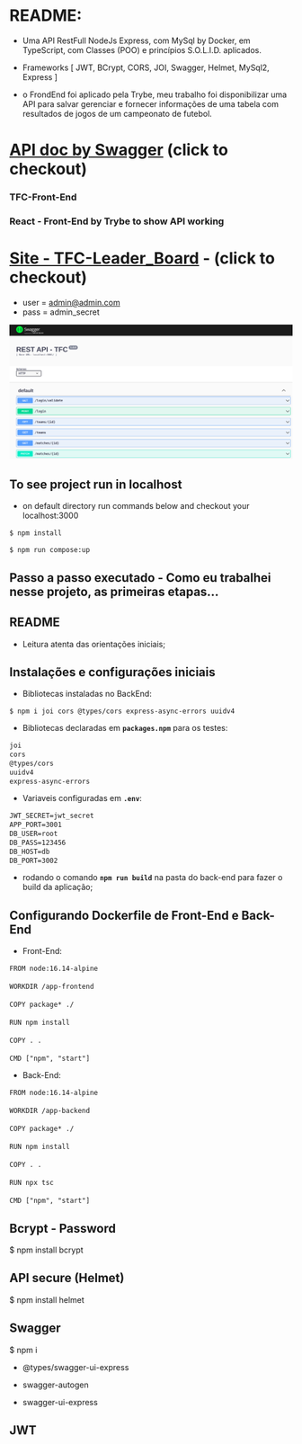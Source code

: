 # README:

* Uma API RestFull NodeJs Express, com MySql by Docker, em TypeScript, com Classes (POO) e princípios S.O.L.I.D. aplicados.

* Frameworks [ JWT, BCrypt, CORS, JOI, Swagger, Helmet, MySql2, Express ]

* o FrondEnd foi aplicado pela Trybe, meu trabalho foi disponibilizar uma API para salvar gerenciar e fornecer informações de uma tabela com resultados de jogos de um campeonato de futebol.


# [API doc by Swagger](https://tfc-leaderboard.up.railway.app/api/doc/) (click to checkout)

### TFC-Front-End

### React - Front-End by Trybe to show API working

# [Site - TFC-Leader_Board](https://tfc-front-end.vercel.app/) - (click to checkout)

- user = admin@admin.com
- pass = admin_secret


![Screenshot](https://github.com/ogoiddev/TFC_LeaderBoard/blob/main/app/backend/assets/api_doc.png)


## To see project run in localhost

* on default directory run commands below and checkout your localhost:3000

```
$ npm install
```

```
$ npm run compose:up
```

## Passo a passo executado - Como eu trabalhei nesse projeto, as primeiras etapas...

## README

* Leitura atenta das orientações iniciais;

## Instalações e configurações iniciais

* Bibliotecas instaladas no BackEnd:

```
$ npm i joi cors @types/cors express-async-errors uuidv4
```

* Bibliotecas declaradas em **`packages.npm`** para os testes:

```
joi
cors
@types/cors
uuidv4
express-async-errors
```

* Variaveis configuradas em **`.env`**:

```
JWT_SECRET=jwt_secret
APP_PORT=3001
DB_USER=root
DB_PASS=123456
DB_HOST=db 
DB_PORT=3002
```

* rodando o comando **`npm run build`** na pasta do back-end para fazer o build da aplicação;


## Configurando Dockerfile de Front-End e Back-End

* Front-End:

```
FROM node:16.14-alpine

WORKDIR /app-frontend

COPY package* ./

RUN npm install

COPY . .

CMD ["npm", "start"]
```

* Back-End:

```
FROM node:16.14-alpine

WORKDIR /app-backend

COPY package* ./

RUN npm install

COPY . .

RUN npx tsc

CMD ["npm", "start"]
```

## Bcrypt - Password

$ npm install bcrypt

## API secure (Helmet)

$ npm install helmet


## Swagger

$ npm i

* @types/swagger-ui-express

* swagger-autogen

* swagger-ui-express


## JWT
